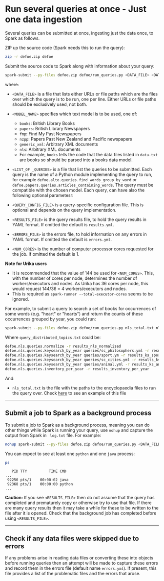 # Run several queries at once - Just one data ingestion

Several queries can be submitted at once, ingesting just the data once, to Spark as follows.

ZIP up the source code (Spark needs this to run the query):

```bash
zip -r defoe.zip defoe
```

Submit the source code to Spark along with information about your query:

```bash
spark-submit --py-files defoe.zip defoe/run_queries.py <DATA_FILE> <DATA MODEL> -l <LIST_OF_QUERIES> [-e <ERRORS FILE>][-n <NUM_CORES>]
```

where:

* `<DATA_FILE>` is a file that lists either URLs or file paths which are the files over which the query is to be run, one per line. Either URLs or file paths should be exclusively used, not both.
* `<MODEL_NAME>` specifies which text model is to be used, one of:
  - `books`: British Library Books
  - `papers`: British Library Newspapers
  - `fmp`: Find My Past Newspapers
  - `nzpp`: Papers Past New Zealand and Pacific newspapers
  - `generic_xml`: Arbitrary XML documents
  - `nls`: Arbitrary XML documents
  - For example, `books` tells the code that the data files listed in `data.txt` are books so should be parsed into a books data model.
* `<LIST_OF _QUERIES>` is a file that list the queries to be submitted. Each query is the name of a Python module implementing the query to run, for example `defoe.alto.queries.find_words_group_by_word` or `defoe.papers.queries.articles_containing_words`. The query must be compatible with the chosen model. Each query, can have also the following optional parametesr:
* `<QUERY_CONFIG_FILE>` is a query-specific configuration file. This is optional and depends on the query implementation.
* `<RESULTS_FILE>` is the query results file, to hold the query results in YAML format. If omitted the default is `results.yml`.


* `<ERRORS_FILE>` is the errors file, to hold information on any errors in YAML format. If omitted the default is `errors.yml`.
* `<NUM_CORES>` is the number of computer processor cores requested for the job. If omitted the default is 1.

**Note for Urika users**

* It is recommended that the value of 144 be used for `<NUM_CORES>`. This, with the number of cores per node, determines the number of workers/executors and nodes. As Urika has 36 cores per node, this would request 144/36 = 4 workers/executors and nodes.
* This is required as `spark-runner --total-executor-cores` seems to be ignored.

For example, to submit a query to search a set of books for occurrences of some words (e.g. "heart" or "hearts") and return the counts of these occurrences grouped by year, you could run:

```bash
spark-submit --py-files defoe.zip defoe/run_queries.py nls_total.txt nls -l query_distributed_topics.txt
```

Where `query_distributed_topics.txt` could be:
```bash
defoe.nls.queries.normalize -r results_nls_normalized
defoe.nls.queries.keysearch_by_year queries/sc_philosophers.yml -r results_ks_philosophers
defoe.nls.queries.keysearch_by_year queries/sport.ym -r results_ks_sports_normalize
defoe.nls.queries.keysearch_by_year queries/sc_cities.yml -r results_ks_cities
defoe.nls.queries.keysearch_by_year queries/animal.yml -r results_ks_animal
defoe.nls.queries.inventory_per_year -r results_inventory_per_year
```
And:
* `nls_total.txt` is the file with the paths to the encyclopaedia files to run the query over. Check [here](../others/nls_total.txt) to see an example of this file  


---

## Submit a job to Spark as a background process

To submit a job to Spark as a background process, meaning you can do other things while Spark is running your query, use `nohup` and capture the output from Spark in ` log.txt` file. For example:

```bash
nohup spark-submit --py-files defoe.zip defoe/run_queries.py <DATA_FILE> <DATA MODEL> -l <LIST_OF_QUERIES> [-e <ERRORS FILE>][-n <NUM_CORES>] > log.txt &
```

You can expect to see at least one `python` and one `java` process:

```bash
ps
```
```
   PID TTY          TIME CMD
...
 92250 pts/1    00:00:02 java
 92368 pts/1    00:00:00 python
...
```

**Caution:** If you see `<RESULTS_FILE>` then do not assume that the query has completed and prematurely copy or otherwise try to use that file. If there are many query results then it may take a while for these to be written to the file after it is opened. Check that the background job has completed before using `<RESULTS_FILE>`. 

---

## Check if any data files were skipped due to errors

If any problems arise in reading data files or converting these into objects before running queries then an attempt will be made to capture these errors and record them in the errors file (default name `errors.yml`). If present, this file provides a list of the problematic files and the errors that arose.

